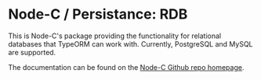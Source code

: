# Node-C / Persistance: RDB
This is Node-C's package providing the functionality for relational databases that TypeORM can work with. Currently, PostgreSQL and MySQL are supported.

The documentation can be found on the [Node-C Github repo homepage](https://github.com/RazorDude/node-c).
